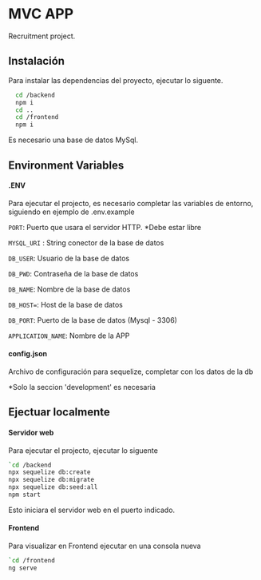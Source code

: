 
# MVC APP

Recruitment project.



## Instalación

Para instalar las dependencias del proyecto, ejecutar lo siguente.
```bash
  cd /backend
  npm i
  cd ..
  cd /frontend
  npm i
```

Es necesario una base de datos MySql.



    
## Environment Variables

#### .ENV

Para ejecutar el projecto, es necesario completar las variables de entorno, 
siguiendo en ejemplo de .env.example

`PORT`: Puerto que usara el servidor HTTP. *Debe estar libre

`MYSQL_URI` : String conector de la base de datos

`DB_USER`: Usuario de la base de datos

`DB_PWD`: Contraseña de la base de datos

`DB_NAME`: Nombre de la base de datos

`DB_HOST=`: Host de la base de datos

`DB_PORT`: Puerto de la base de datos (Mysql - 3306)

`APPLICATION_NAME`: Nombre de la APP 

#### config.json

Archivo de configuración para sequelize, completar con los datos de la db

*Solo la seccion 'development' es necesaria
## Ejectuar localmente

#### Servidor web

Para ejecutar el projecto, ejecutar lo siguente

```bash
`cd /backend
npx sequelize db:create
npx sequelize db:migrate
npx sequelize db:seed:all
npm start
```

Esto iniciara el servidor web en el puerto indicado.

#### Frontend

Para visualizar  en Frontend ejecutar en una consola nueva 
```bash
`cd /frontend
ng serve
```



  